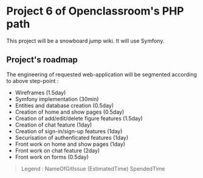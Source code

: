 # Project 6 of Openclassroom's PHP path

This project will be a snowboard jump wiki. It will use Symfony.

## Project's roadmap

The engineering of requested web-application will be segmented according to above step-point : 
 - Wireframes (1.5day)
 - Symfony implementation (30min)
 - Entities and database creation (0.5day)
 - Creation of home and show pages (0.5day)
 - Creation of add/edit/delete figure features (1.5day)
 - Creation of chat feature (1day)
 - Creation of sign-in/sign-up features (1day)
 - Securisation of authenficated features (1day)
 - Front work on home and show pages (1day)
 - Front work on chat feature (2day)
 - Front work on forms  (0.5day)

> Legend :
> NameOfGitIssue (EstimatedTime) SpendedTime
